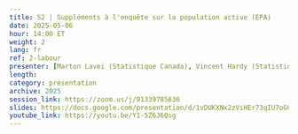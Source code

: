 ```yaml
---
title: S2 | Suppléments à l'enquête sur la population active (EPA)
date: 2025-05-06
hour: 14:00 ET
weight: 2
lang: fr
ref: 2-labour
presenter: [Marton Lavei (Statistique Canada), Vincent Hardy (Statistique Canada)]
length:
category: presentation
archive: 2025
session_link: https://zoom.us/j/91339785636
slides: https://docs.google.com/presentation/d/1vDUKXNx2zViHEr73qIU7oGC_XkgoCk6p/edit?usp=sharing&ouid=109853946981534204449&rtpof=true&sd=true
youtube_link: https://youtu.be/Y1-5Z6J6Qsg
---
```

